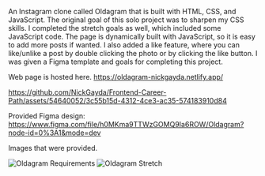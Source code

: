 An Instagram clone called Oldagram that is built with HTML, CSS, and JavaScript. The original goal of this solo project was to sharpen my CSS skills. I completed the stretch goals as well, which included some JavaScript code. The page is dynamically built with JavaScript, so it is easy to add more posts if wanted. I also added a like feature, where you can like/unlike a post by double clicking the photo or by clicking the like button. I was given a Figma template and goals for completing this project.

Web page is hosted here. https://oldagram-nickgayda.netlify.app/

https://github.com/NickGayda/Frontend-Career-Path/assets/54640052/3c55b15d-4312-4ce3-ac35-574183910d84


Provided Figma design: https://www.figma.com/file/h0MKma9TTWzGOMQ9Ia6ROW/Oldagram?node-id=0%3A1&mode=dev

Images that were provided. 

![Oldagram Requirements](https://github.com/NickGayda/Frontend-Career-Path/assets/54640052/054a2373-6606-4cfd-aa71-553b4c9020fe)
![Oldagram Stretch](https://github.com/NickGayda/Frontend-Career-Path/assets/54640052/3ebcb5c7-7186-4fe8-8fb5-ac21cbd99cc8)

